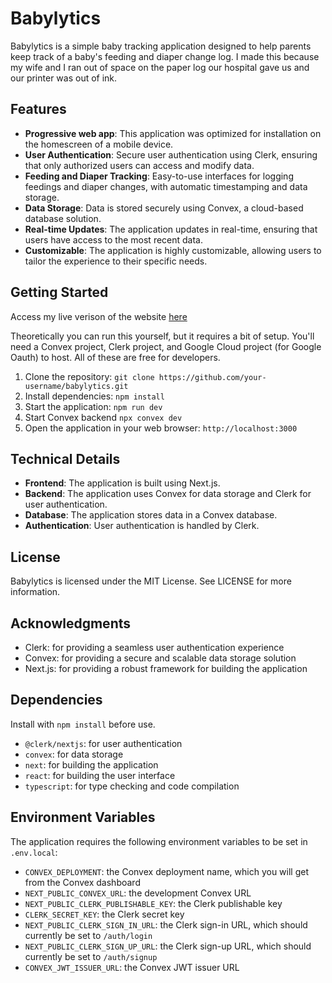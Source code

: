 # Babylytics

Babylytics is a simple baby tracking application designed to help parents keep track of a baby's feeding and diaper change log. I made this because my wife and I ran out of space on the paper log our hospital gave us and our printer was out of ink.

## Features

-   **Progressive web app**: This application was optimized for installation on the homescreen of a mobile device.
-   **User Authentication**: Secure user authentication using Clerk, ensuring that only authorized users can access and modify data.
-   **Feeding and Diaper Tracking**: Easy-to-use interfaces for logging feedings and diaper changes, with automatic timestamping and data storage.
-   **Data Storage**: Data is stored securely using Convex, a cloud-based database solution.
-   **Real-time Updates**: The application updates in real-time, ensuring that users have access to the most recent data.
-   **Customizable**: The application is highly customizable, allowing users to tailor the experience to their specific needs.

## Getting Started

Access my live verison of the website [here](https://baby.woolly.one)

Theoretically you can run this yourself, but it requires a bit of setup. You'll need a Convex project, Clerk project, and Google Cloud project (for Google Oauth) to host. All of these are free for developers.

1. Clone the repository: `git clone https://github.com/your-username/babylytics.git`
2. Install dependencies: `npm install`
3. Start the application: `npm run dev`
4. Start Convex backend `npx convex dev`
5. Open the application in your web browser: `http://localhost:3000`

## Technical Details

-   **Frontend**: The application is built using Next.js.
-   **Backend**: The application uses Convex for data storage and Clerk for user authentication.
-   **Database**: The application stores data in a Convex database.
-   **Authentication**: User authentication is handled by Clerk.

## License

Babylytics is licensed under the MIT License. See LICENSE for more information.

## Acknowledgments

-   Clerk: for providing a seamless user authentication experience
-   Convex: for providing a secure and scalable data storage solution
-   Next.js: for providing a robust framework for building the application

## Dependencies

Install with `npm install` before use.

-   `@clerk/nextjs`: for user authentication
-   `convex`: for data storage
-   `next`: for building the application
-   `react`: for building the user interface
-   `typescript`: for type checking and code compilation

## Environment Variables

The application requires the following environment variables to be set in `.env.local`:

-   `CONVEX_DEPLOYMENT`: the Convex deployment name, which you will get from the Convex dashboard
-   `NEXT_PUBLIC_CONVEX_URL`: the development Convex URL
-   `NEXT_PUBLIC_CLERK_PUBLISHABLE_KEY`: the Clerk publishable key
-   `CLERK_SECRET_KEY`: the Clerk secret key
-   `NEXT_PUBLIC_CLERK_SIGN_IN_URL`: the Clerk sign-in URL, which should currently be set to `/auth/login`
-   `NEXT_PUBLIC_CLERK_SIGN_UP_URL`: the Clerk sign-up URL, which should currently be set to `/auth/signup`
-   `CONVEX_JWT_ISSUER_URL`: the Convex JWT issuer URL
